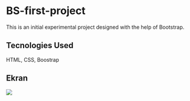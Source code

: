 <h1>BS-first-project</h1>

This is an initial experimental project designed with the help of Bootstrap.

<h2>Tecnologies Used</h2>

HTML, CSS, Boostrap

<h2>Ekran</h2>

![](ekran.gif)